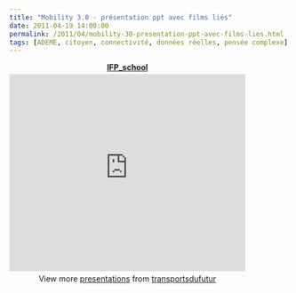 ```yaml
---
title: "Mobility 3.0 - présentation ppt avec films liés"
date: 2011-04-19 14:00:00
permalink: /2011/04/mobility-30-presentation-ppt-avec-films-lies.html
tags: [ADEME, citoyen, connectivité, données réelles, pensée complexe]
---
```


<div id="__ss_7639514" style="text-align: center; width: 425px;"><strong style="display: block; margin: 12px 0 4px;"><a href="http://www.slideshare.net/transportsdufutur/ifpschool" title="IFP_school">IFP_school</a></strong> <iframe frameborder="0" height="355" marginheight="0" marginwidth="0" scrolling="no" src="http://www.slideshare.net/slideshow/embed_code/7639514" width="425"></iframe> <div style="padding: 5px 0 12px;">View more <a href="http://www.slideshare.net/">presentations</a> from <a href="http://www.slideshare.net/transportsdufutur">transportsdufutur</a></div> </div>
